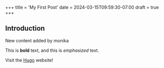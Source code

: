 +++
title = 'My First Post'
date = 2024-03-15T09:59:30-07:00
draft = true
+++



## Introduction

New content added by monika

This is **bold** text, and this is *emphasized* text.

Visit the [Hugo](https://gohugo.io) website!